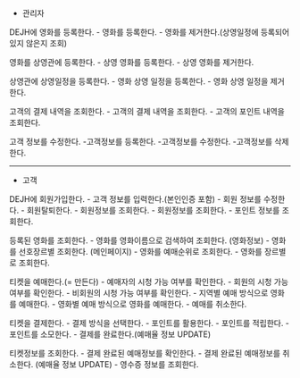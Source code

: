 * 관리자

DEJH에 영화를 등록한다.
    - 영화를 등록한다.
    - 영화를 제거한다.(상영일정에 등록되어 있지 않은지 조회)

영화를 상영관에 등록한다.
    - 상영 영화를 등록한다.
    - 상영 영화를 제거한다.

상영관에 상영일정을 등록한다.
    - 영화 상영 일정을 등록한다.
    - 영화 상영 일정을 제거한다.

고객의 결제 내역을 조회한다.
    - 고객의 결제 내역을 조회한다.
    - 고객의 포인트 내역을 조회한다.

고객 정보를 수정한다.
    -고객정보를 등록한다.
    -고객정보를 수정한다.
    -고객정보를 삭제한다.

----------------------------------------

* 고객

DEJH에 회원가입한다.
    - 고객 정보를 입력한다.(본인인증 포함)
    - 회원 정보를 수정한다.
    - 회원탈퇴한다.
    - 회원정보를 조회한다.
        - 회원정보를 조회한다.
        - 포인트 정보를 조회한다.


등록된 영화를 조회한다.
    - 영화를 영화이름으로 검색하여 조회한다. (영화정보)
    - 영화를 선호장르별 조회한다. (메인페이지)
    - 영화를 예매순위로 조회한다.
    - 영화를 장르별로 조회한다.

티켓을 예매한다.(= 만든다)
    <!--
        지역별 예매 방식 : 지역 ㅡ> 영화관 ㅡ> 상영관 + 상영일정 ㅡ> 영화
        영화별 예매 방식: 영화 ㅡ> 지역 ㅡ> 영화관 ㅡ> 상영관 + 상영일정
    -->
    - 예매자의 시청 가능 여부를 확인한다.
        - 회원의 시청 가능 여부를 확인한다.
        - 비회원의 시청 가능 여부를 확인한다.
    - 지역별 예매 방식으로 영화를 예매한다.
    - 영화별 예매 방식으로 영화를 예매한다.
    - 예매를 취소한다. 
 
티켓을 결제한다.
    - 결제 방식을 선택한다.
    - 포인트를 활용한다.
        - 포인트를 적립한다.
        - 포인트를 소모한다.
    - 결제를 완료한다.(예매율 정보 UPDATE)
   
티켓정보를 조회한다.
    - 결제 완료된 예매정보를 확인한다.
    - 결제 완료된 예매정보를 취소한다. (예매율 정보 UPDATE)
    - 영수증 정보를 조회한다.

